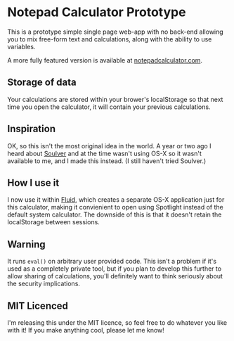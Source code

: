 # Notepad Calculator Prototype

This is a prototype simple single page web-app with no back-end allowing you to mix free-form text and calculations, along with the ability to use variables.

A more fully featured version is available at [notepadcalculator.com](http://notepadcalculator.com).

## Storage of data

Your calculations are stored within your brower's localStorage so that next time you open the calculator, it will contain your previous calculations.

## Inspiration

OK, so this isn't the most original idea in the world. A year or two ago I heard about [Soulver](http://www.acqualia.com/soulver/) and at the time wasn't using OS-X so it wasn't available to me, and I made this instead. (I still haven't tried Soulver.)

## How I use it

I now use it within [Fluid](http://fluidapp.com/), which creates a separate OS-X application just for this calculator, making it convienient to open using Spotlight instead of the default system calculator. The downside of this is that it doesn't retain the localStorage between sessions.

## Warning

It runs ```eval()``` on arbitrary user provided code. This isn't a problem if it's used as a completely private tool, but if you plan to develop this further to allow sharing of calculations, you'll definitely want to think seriously about the security implications.

## MIT Licenced

I'm releasing this under the MIT licence, so feel free to do whatever you like with it! If you make anything cool, please let me know!

